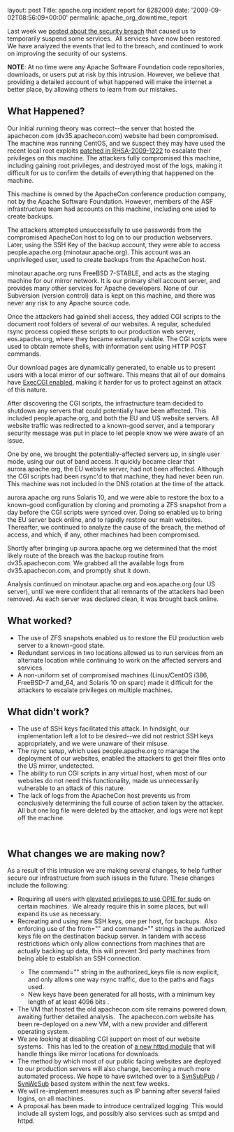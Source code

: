 
layout: post
Title: apache.org incident report for 8282009
date: '2009-09-02T08:56:09+00:00'
permalink: apache_org_downtime_report

<p>Last week we <a href="https://blogs.apache.org/infra/entry/apache_org_downtime_initial_report">posted about the security breach</a> that caused us to temporarily suspend some services.&nbsp; All services
have now been restored. We have analyzed the events that led to the breach, and continued to work on improving the security of our systems.<br /></p>

**NOTE**: At
no time were any Apache Software Foundation code repositories, downloads, or users put at risk by this intrusion. However, we believe that providing a detailed account
of what happened will make the internet a better place, by allowing others to learn from our mistakes.</h3>

<h2>What Happened?</h2>
<p>Our initial running theory was correct--the server that hosted
the apachecon.com (dv35.apachecon.com) website had been compromised. The machine was running CentOS, and we
suspect they may have used the recent local root exploits <a href="https://rhn.redhat.com/errata/RHSA-2009-1222.html">patched in RHSA-2009-1222</a> to escalate their privileges on this machine. The attackers fully compromised
this machine, including gaining root privileges, and destroyed most of
the logs, making it difficult for us to confirm the details of
everything that happened on the machine.&nbsp;</p><p>This machine is owned by the ApacheCon conference production company,
not by
the Apache Software Foundation. However, members of the ASF
infrastructure team had accounts on this machine, including one used to
create backups.</p><p>The
attackers attempted unsuccessfully to use passwords from the compromised ApacheCon
host to log on to our production webservers.&nbsp; Later, using the SSH Key of the backup account, they were able to access
people.apache.org (minotaur.apache.org). This account was an unprivileged user, used
to create backups from the ApacheCon host.<br /></p><p>minotaur.apache.org runs FreeBSD 7-STABLE, and acts as the staging machine for our mirror
network. It is
our primary shell account server, and provides many other services for Apache developers. None of our Subversion (version control) data is kept on this machine, and there was never any risk to any Apache source code.<br /></p><p>Once
the attackers had gained shell access, they added CGI scripts to the document root folders of
several of our websites. A regular, scheduled rsync process copied these scripts to our
production web server, eos.apache.org, where they became externally
visible. The CGI scripts were used to obtain remote shells, with information sent using HTTP POST commands. </p><p>Our download pages are
dynamically generated, to enable us to present users with a local mirror of our software. This means that all of our domains have <a href="http://httpd.apache.org/docs/2.2/mod/core.html#options">ExecCGI enabled</a>, making it harder for us to protect against an attack of this nature.<br /></p><p>After
discovering the CGI scripts, the infrastructure team decided to shutdown
any servers that could potentially have been affected. This included people.apache.org, and both the EU
and US website servers. All website traffic was redirected to a known-good
server, and a temporary security message was put in place to let people
know we were aware of an issue.</p><p>One by one, we brought the potentially-affected servers up, in single user mode, using our out of band access. It quickly became clear that aurora.apache.org, the EU website server, had not been affected. Although the CGI scripts had been rsync'd to that machine, they had never been run. This machine was not included in the DNS rotation at the time of the attack.</p><p>aurora.apache.org runs Solaris 10, and we were
able to restore the box to a known-good configuration by cloning
and promoting a ZFS snapshot from a day before the CGI scripts were synced
over. Doing so enabled us to bring the EU server back online, and to rapidly restore our main websites. Thereafter, we continued to analyze the cause of the breach, the method of access, and which, if any, other machines had been compromised.<br /></p><p>Shortly after bringing up
aurora.apache.org we determined that the most likely route of the breach was
the backup routine from dv35.apachecon.com. We grabbed all the
available logs from dv35.apachecon.com, and promptly shut it down.<br /></p><p>Analysis continued on minotaur.apache.org and eos.apache.org (our US
server), until we were confident that all remnants of the attackers had been removed. As each server was declared clean, it was brought back online.<br /></p><h2>What worked?</h2><ul><li>The use of ZFS snapshots enabled us to restore the EU production web server to a known-good state.</li><li>Redundant
services in two locations allowed us to run services from an alternate
location while continuing to work on the affected servers and services.</li><li>A non-uniform set of compromised machines
(Linux/CentOS i386, FreeBSD-7 amd_64, and Solaris 10 on sparc) made it
difficult for the attackers to escalate privileges on multiple machines.</li></ul><h2>What didn't work?</h2><ul><li>The
use of SSH keys facilitated this attack. In hindsight, our implementation left a lot to be
desired--we did not restrict SSH keys appropriately, and we were
unaware of their misuse.<br /></li><li>The rsync setup, which uses people.apache.org to manage the deployment of our websites, enabled the attackers to get their files onto the US mirror, undetected.</li><li>The ability to run CGI scripts in any virtual host, when most of our websites do not need this functionality, made us unnecessarily vulnerable to an attack of this nature.<br /></li><li>The lack of logs from the ApacheCon host prevents us from conclusively determining the full
course of action taken by the attacker. All but one log file were deleted by the attacker, and logs were not kept off the machine.</li></ul><br /><h2>What changes we are making now?</h2>As a result of
this intrusion we are making several changes, to help further secure our
infrastructure from such issues in the future. These changes include the following:<ul><li>Requiring all users with <a href="http://www.freebsd.org/doc/en/books/handbook/one-time-passwords.html">elevated privileges to use  OPIE for sudo</a> on certain machines.&nbsp; We already require this in some places, but will expand its use as necessary.<br /></li><li>Recreating
and using new SSH keys, one per host, for backups.&nbsp; Also enforcing use of the
from=&quot;&quot; and command=&quot;&quot; strings in the authorized keys file on the
destination backup server. In tandem with access restrictions which only allow connections
from machines that are actually backing up data, this will prevent 3rd party
machines from being able to establish an SSH connection.&nbsp; <br /></li><ul><li>The
command=&quot;&quot; string in the authorized_keys file is now explicit, and only allows one way rsync traffic, due to the paths and flags used.</li><li>New keys have been generated for all hosts, with a minimum key length of at least 4096 bits .</li></ul><li>The
VM that hosted the old apachecon.com site remains powered down, awaiting
further detailed analysis.&nbsp; The apachecon.com website has been re-deployed on a
new VM, with a new provider and different operating system.<br /></li><li>We are looking at disabling CGI support on most of our website systems.&nbsp; This has led to the creation of <a href="https://svn.apache.org/repos/infra/infrastructure/trunk/projects/mod_asf_mirrorcgi/mod_asf_mirrorcgi.c">a new httpd module</a> that will handle things like mirror locations for downloads.<br /></li><li>The
method by which most of our public facing websites are deployed to our production servers will also change, becoming a much more automated process. We hope to have switched over to a <a href="https://svn.apache.org/repos/infra/infrastructure/trunk/projects/svnpubsub/svnpubsub.py">SvnSubPub</a> / <a href="https://svn.apache.org/repos/infra/infrastructure/trunk/projects/svnpubsub/svnwcsub.py">SvnWcSub</a> based system within the next few weeks. <br /></li><li>We will re-implement measures such as IP banning after several failed logins, on all machines.&nbsp;</li><li>A
proposal has been made to introduce centralized logging. This would include all system logs, and possibly also services such as smtpd and httpd.<br /></li></ul><p><br /><br /></p>
